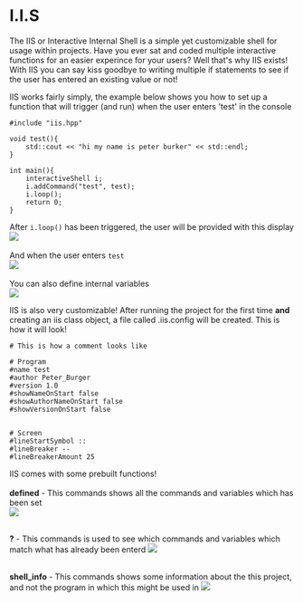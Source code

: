 # I.I.S

The IIS or Interactive Internal Shell is a simple yet customizable shell for usage within projects. 
Have you ever sat and coded multiple interactive functions for an easier experince for your users? Well that's why IIS exists!
With IIS you can say kiss goodbye to writing multiple if statements to see if the user has entered an existing value or not!

IIS works fairly simply, the example below shows you how to set up a function that will trigger (and run) when the user enters 'test' in the console

```
#include "iis.hpp"

void test(){
	std::cout << "hi my name is peter burker" << std::endl;
}

int main(){
	interactiveShell i;
	i.addCommand("test", test);
	i.loop();
	return 0;
}
```
After `i.loop()` has been triggered, the user will be provided with this display<br/>
![](https://github.com/s9rA16Bf4/InteractiveInternalShell/blob/master/pictures/pic1.png)<br/>
<br/>
And when the user enters ``test``<br/>
![](https://github.com/s9rA16Bf4/InteractiveInternalShell/blob/master/pictures/pic2.png)<br/>
<br/>
You can also define internal variables<br/>
![](https://github.com/s9rA16Bf4/InteractiveInternalShell/blob/master/pictures/pic3.png)<br/>

IIS is also very customizable! After running the project for the first time <b>and</b> creating an iis class object, a file called .iis.config will be created. This is how it will look!
```
# This is how a comment looks like

# Program
#name test
#author Peter_Burger
#version 1.0
#showNameOnStart false
#showAuthorNameOnStart false
#showVersionOnStart false


# Screen
#lineStartSymbol ::
#lineBreaker --
#lineBreakerAmount 25
```
IIS comes with some prebuilt functions!<br/>
<br/>
<b>defined</b> - This commands shows all the commands and variables which has been set<br/>
![](https://github.com/s9rA16Bf4/InteractiveInternalShell/blob/master/pictures/pic4.png)<br/>
<br/>

<b>?</b> - This commands is used to see which commands and variables which match what has already been enterd
![](https://github.com/s9rA16Bf4/InteractiveInternalShell/blob/master/pictures/pic5.png)<br/>
<br/>

<b>shell_info</b> - This commands shows some information about the this project, and not the program in which this might be used in 
![](https://github.com/s9rA16Bf4/InteractiveInternalShell/blob/master/pictures/pic6.png)<br/>
<br/>
